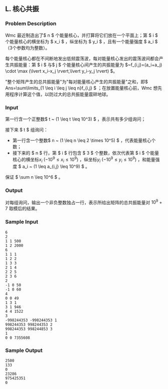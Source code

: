 ## L. 核心共振

### Problem Description

Wmc 最近制造出了$ n $ 个能量核心，并打算将它们放在一个平面上；第 $ i $ 个能量核心的横坐标为 $ x_i $ ，纵坐标为 $ y_i $ ，且有一个能量强度 $ a_i $ （3个参数均为整数）。

每个能量核心都在不间断地发出低频震荡波，每对能量核心发出的震荡波间都会产生共振能量：第 $ i $ 与$ j $ 个能量核心间产生的共振能量为 $~f_{i,j}=(a_i+a_j) \cdot \max (\lvert x_i-x_j \rvert,\lvert y_i-y_j \rvert) $。

"整个矩阵产生的总共振能量"为"每对能量核心产生的共振能量"之和，即$ Ans=\sum\limits_{1 \leq i \leq j \leq n}f_{i,j} $ ；在放置能量核心前，Wmc
想先用程序计算这个值，以防过大的总共振能量震碎地球。

### Input

第一行含一个正整数$ t ~ (1 \leq t \leq 10^3) $ ，表示共有多少组询问；

接下来 $ t $ 组询问：
- 第一行含一个整数$ n ~ (1 \leq n \leq 2 \times 10^5) $     ，代表能量核心个数；
- 接下来的 $ n $ 行，第 $ i $ 行包含 $ 3 $ 个整数，依次代表第 $ i $ 个能量核心的横坐标$x_i ~ (-10^9 \leq x_i \leq 10^9)$     ，纵坐标$y_i ~ (-10^9 \leq y_i \leq 10^9)$     ，和能量强度 $ a_i ~ (1 \leq a_{i,j} \leq 10^9) $ 。

保证 $ \sum n \leq 10^6 $ 。

### Output

对每组询问，输出一个非负整数独占一行，表示所给出矩阵的总共振能量对 $10^9+7$ 取模后的结果。

### Sample Input

```plain
6
2 
1 1 500
1 2 2000
6
1 1 1
1 2 2
1 3 3
2 1 4
2 2 5
2 3 6
2 
-1 0 50
-1 0 60
4
0 0 49
1 3 1
3 1 946
4 4 1522
3
-998244353 -998244353 1
998244353 998244353 2
998244353 998244853 3
1
0 0 7355608
```

### Sample Output

```plain
2500
133
0
23286
975425351
0
```

